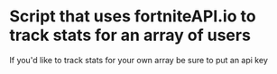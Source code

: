 # Script that uses fortniteAPI.io to track stats for an array of users

If you'd like to track stats for your own array be sure to put an api key